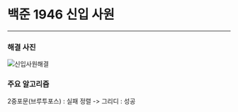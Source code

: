 # 백준 1946 신입 사원

---

### 해결 사진

![신입사원해결](https://user-images.githubusercontent.com/50866506/93987621-c17e8b00-fdc2-11ea-8cdd-959863a96598.JPG)




### 주요 알고리즘

2중포문(브루투포스) : 실패
정렬 -> 그리디 : 성공
